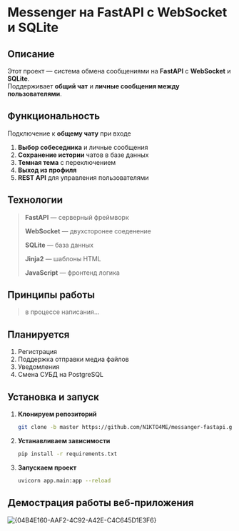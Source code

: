 # Messenger на FastAPI с WebSocket и SQLite

##  Описание
Этот проект — система обмена сообщениями на **FastAPI** с **WebSocket** и **SQLite**.  
Поддерживает **общий чат** и **личные сообщения между пользователями**.

##  Функциональность
Подключение к **общему чату** при входе  
1. **Выбор собеседника** и личные сообщения  
2. **Сохранение истории** чатов в базе данных  
3. **Темная тема** с переключением  
4. **Выход из профиля**  
5. **REST API** для управления пользователями  

## Технологии
> **FastAPI** — серверный фреймворк
> 
> **WebSocket** — двухсторонее соеденение
> 
> **SQLite** — база данных
> 
> **Jinja2** — шаблоны HTML
> 
> **JavaScript** — фронтенд логика
> 

## Принципы работы
> в процессе написания...

## Планируется
1. Регистрация
2. Поддержка отправки медиа файлов
3. Уведомления
4. Смена СУБД на PostgreSQL
   
## Установка и запуск
1. **Клонируем репозиторий**
   ```bash
   git clone -b master https://github.com/N1KTO4ME/messanger-fastapi.git
   ```
2. **Устанавливаем зависимости**
   ```bash
   pip install -r requirements.txt
   ```
3. **Запускаем проект**
   ```bash
   uvicorn app.main:app --reload
   ```
## Демострация работы веб-приложения
![{04B4E160-AAF2-4C92-A42E-C4C645D1E3F6}](https://github.com/user-attachments/assets/501ea2bc-7c9f-4c5f-aa11-784ccff0a54b)
